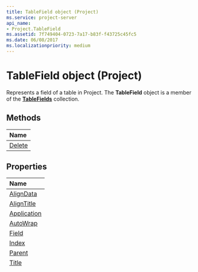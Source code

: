 ```yaml
---
title: TableField object (Project)
ms.service: project-server
api_name:
- Project.TableField
ms.assetid: 7f749404-0723-7a17-b83f-f43725c45fc5
ms.date: 06/08/2017
ms.localizationpriority: medium
---
```



# TableField object (Project)



Represents a field of a table in Project. The **TableField** object is a member of the **[TableFields](./Project.tablefields.md)** collection.

## Methods



|Name|
|:-----|
|[Delete](./Project.TableField.Delete.md)|

## Properties



|Name|
|:-----|
|[AlignData](./Project.TableField.AlignData.md)|
|[AlignTitle](./Project.TableField.AlignTitle.md)|
|[Application](./Project.TableField.Application.md)|
|[AutoWrap](./Project.TableField.AutoWrap.md)|
|[Field](./Project.TableField.Field.md)|
|[Index](./Project.TableField.Index.md)|
|[Parent](./Project.TableField.Parent.md)|
|[Title](./Project.TableField.Title.md)|
|[Width](./Project.TableField.Width.md)|

[!include[Support and feedback](~/includes/feedback-boilerplate.md)]